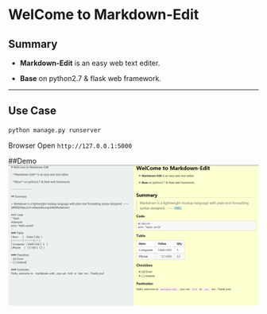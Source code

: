 # WelCome to Markdown-Edit

## Summary
- **Markdown-Edit** is an easy web text editer.
 
- **Base** on python2.7 & flask web framework.

-------------------

## Use Case
```bash
python manage.py runserver
```

Browser Open `http://127.0.0.1:5000`

##Demo
![Alt text](./app/static/img/md.png)